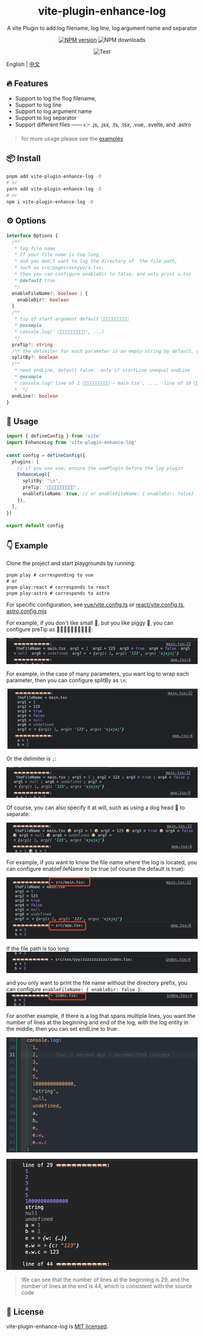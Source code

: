 
<p align="center">
<h1 align="center">vite-plugin-enhance-log</h1>
</p>

<div align="center">
  A vite Plugin to add log filename, log line, log argument name and separator

 [![NPM version][npm-image]][npm-url] ![NPM downloads][download-image]

![Test][test-badge] 

<!-- ![codecov][codecov-badge] -->


[npm-image]: https://img.shields.io/npm/v/vite-plugin-enhance-log.svg?style=flat-square
[npm-url]: http://npmjs.org/package/vite-plugin-enhance-log


[download-image]: https://img.shields.io/npm/dm/vite-plugin-enhance-log.svg?style=flat-square



[test-badge]: https://github.com/baozouai/vite-plugin-enhance-log/actions/workflows/ci.yml/badge.svg

[codecov-badge]: https://codecov.io/github/baozouai/plugin-vite-plugin-enhance-log/branch/master/graph/badge.svg


</div>

English | [中文](./README-zh_CN.md)

## 🔥 Features

- Support to log the flog filename, 
- Support to log line
- Support to log  argument name
- Support to log separator
- Support different files ——  👉 .js, .jsx, .ts, .tsx, .vue, .svelte, and .astro

> for more usage please see the [examples](#-example)

## 📦  Install

```sh
pnpm add vite-plugin-enhance-log -D
# or
yarn add vite-plugin-enhance-log -D
# or
npm i vite-plugin-enhance-log -D
```


## ⚙️ Options

```ts
interface Options {
  /**
   * log file name
   * If your file name is too long,
   * and you don;t want to log the directory of  the file path, 
   * such as src/pages/xxxyyy/a.tsx, 
   * then you can configure enableDir to false, and only print a.tsx
   * @default true
   */
  enableFileName?: boolean | {
    enableDir?: boolean
  }
  /**
   * tip of start argument default 🚀🚀🚀🚀🚀🚀🚀🚀🚀🚀
   * @example
   * console.log(' 🚀🚀🚀🚀🚀🚀🚀🚀🚀🚀', ...)
   */
  preTip?: string
  /** the delimiter for each parameter is an empty string by default, you can also use a newline \n, a semicolon';' a comma',' or even a pig '🐖' */
  splitBy?: boolean
  /** 
   * need endLine, default false， only if startLine unequal endLine
   * @example
   * console.log('line of 1 🚀🚀🚀🚀🚀🚀🚀🚀🚀🚀 ~ main.tsx', ..., 'line of 10 🚀🚀🚀🚀🚀🚀🚀🚀🚀🚀 ~ main.tsx')
   *  */
  endLine?: boolean
}
```
##  🔨 Usage

```ts
import { defineConfig } from 'vite'
import EnhanceLog from 'vite-plugin-enhance-log'

const config = defineConfig({
  plugins: [
    // if you use vue, ensure the vuePlugin before the log plugin
    EnhanceLog({
      splitBy: '\n',
      preTip: '🐖🐖🐖🐖🐖🐖🐖🐖🐖🐖',
      enableFileName: true, // or enableFileName: { enableDir: false}
    }),
  ],
})

export default config

```

## 👇 Example

Clone the project and start playgrounds by running:

```shell
pnpm play # corresponding to vue
# or
pnpm play:react # corresponds to react
pnpm play:astro # corresponds to astro
```


For specific configuration, see [vue/vite.config.ts](./playgrounds/vue/vite.config.ts) or [react/vite.config.ts](./playgrounds/react/vite.config.ts), [astro.config.mjs](./playgrounds/astro.config.mjs)

For example, if you don't like small 🚀, but you like piggy 🐖, you can configure preTip as 🐖🐖🐖🐖🐖🐖🐖🐖🐖🐖:

![img](./assets/pig_pretip.png)

For example, in the case of many parameters, you want log to wrap each parameter, then you can configure splitBy as `\n`:

![img](./assets/linefeed.png)

Or the delimiter is `;`:

![img](./assets/semicolon_delimiter.png)

Of course, you can also specify it at will, such as using a dog head 🐶 to separate:

![img](./assets/dog_delimiter.png)

For example, if you want to know the file name where the log is located, you can configure enableFileName to be true (of course the default is true):

![img](./assets/filename.png)

If the file path is too long:
![img](./assets/deep_file.png)


and you only want to print the file name without the directory prefix, you can configure `enableFileName: { enableDir: false }`:
![img](./assets/only_file_name.png)

For another example, if there is a log that spans multiple lines, you want the number of lines at the beginning and end of the log, with the log entity in the middle, then you can set endLine to true:

![img](./assets/log_multi_line.png)

![img](./assets/log_multi_line_res.png)

> We can see that the number of lines at the beginning is 29, and the number of lines at the end is 44, which is consistent with the source code

## 📄 License

vite-plugin-enhance-log is [MIT licensed](./LICENSE).
